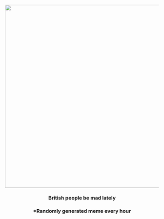 <p align="center">
        <img src="https://i.redd.it/uwo95v7kj3x91.jpg" width="600" height="600">
        </p>
        <h3 align="center">British people be mad lately</h3>
        <h3 align="center">*Randomly generated meme every hour</h3>
    